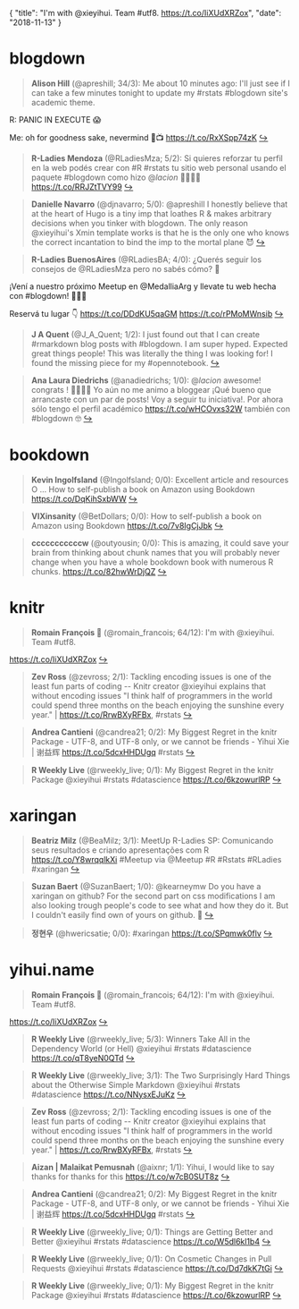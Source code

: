 {
  "title": "I'm with @xieyihui. Team #utf8. https://t.co/IiXUdXRZox",
  "date": "2018-11-13"
}

# blogdown

> **Alison Hill** (@apreshill; 34/3): Me about 10 minutes ago: I'll just see if I can take a few minutes tonight to update my #rstats #blogdown site's academic theme.
>
R: PANIC IN EXECUTE 😱
>
Me: oh for goodness sake, nevermind 🍷📺 https://t.co/RxXSpp74zK  [&#8618;](https://twitter.com/xieyihui/status/1061843599501869056)

<!-- -->


> **R-Ladies Mendoza** (@RLadiesMza; 5/2): Si quieres reforzar tu perfil en la web podés crear con #R #rstats tu sitio web personal usando el paquete #blogdown como hizo @_lacion_ 👍🏽😍👏 https://t.co/RRJZtTVY99  [&#8618;](https://twitter.com/xieyihui/status/1062024540837044227)

<!-- -->


> **Danielle Navarro** (@djnavarro; 5/0): @apreshill I honestly believe that at the heart of Hugo is a tiny imp that loathes R &amp; makes arbitrary decisions when you tinker with blogdown. The only reason @xieyihui's Xmin template works is that he is the only one who knows the correct incantation to bind the imp to the mortal plane 😈  [&#8618;](https://twitter.com/xieyihui/status/1061845208210399232)

<!-- -->


> **R-Ladies BuenosAires** (@RLadiesBA; 4/0): ¿Querés seguir los consejos de @RLadiesMza pero no sabés cómo? 🤔 
>
¡Vení a nuestro próximo Meetup en @MedalliaArg y llevate tu web hecha con #blogdown! 🎉🔗🎉
>
Reservá tu lugar 👇 https://t.co/DDdKU5qaGM https://t.co/rPMoMWnsib  [&#8618;](https://twitter.com/xieyihui/status/1062103136045842433)

<!-- -->


> **J A Quent** (@J_A_Quent; 1/2): I just found out that I can create #rmarkdown blog posts with #blogdown. I am super hyped. Expected great things people! This was literally the thing I was looking for! I found the missing piece for my #opennotebook.  [&#8618;](https://twitter.com/xieyihui/status/1062052342458212353)

<!-- -->


> **Ana Laura Diedrichs** (@anadiedrichs; 1/0): @_lacion_ awesome! congrats ! 👏🏼👏🏼 Yo aún no me animo a bloggear ¡Qué bueno que arrancaste con un par de posts! Voy  a seguir tu iniciativa!. Por ahora sólo tengo el perfil académico https://t.co/wHCOvxs32W también con #blogdown 🤓  [&#8618;](https://twitter.com/xieyihui/status/1061849985204084736)

<!-- -->


# bookdown

> **Kevin Ingolfsland** (@Ingolfsland; 0/0): Excellent article and resources O ... How to self-publish a book on Amazon using Bookdown https://t.co/DqKihSxbWW  [&#8618;](https://twitter.com/xieyihui/status/1062173595286278145)

<!-- -->


> **VIXinsanity** (@BetDollars; 0/0): How to self-publish a book on Amazon using Bookdown
https://t.co/7v8IgCjJbk  [&#8618;](https://twitter.com/xieyihui/status/1062148553819254784)

<!-- -->


> **cccccccccccw** (@outyousin; 0/0): This is amazing, it could save your brain from thinking about chunk names that you will probably never change when you have a whole bookdown book with numerous R chunks. https://t.co/82hwWrDjQZ  [&#8618;](https://twitter.com/xieyihui/status/1061863103283965952)

<!-- -->


# knitr

> **Romain François 🦄** (@romain_francois; 64/12): I'm with @xieyihui. Team #utf8. 
>
https://t.co/IiXUdXRZox  [&#8618;](https://twitter.com/xieyihui/status/1061901035894161410)

<!-- -->


> **Zev Ross** (@zevross; 2/1): Tackling encoding issues is one of the least fun parts of coding -- Knitr creator @xieyihui explains that without encoding issues "I think half of programmers in the world could spend three months on the beach enjoying the sunshine every year." | https://t.co/RrwBXyRFBx, #rstats  [&#8618;](https://twitter.com/xieyihui/status/1062043961299222528)

<!-- -->


> **Andrea Cantieni** (@candrea21; 0/2): My Biggest Regret in the knitr Package - UTF-8, and UTF-8 only, or we cannot be friends - Yihui Xie | 谢益辉 https://t.co/5dcxHHDUgq #rstats  [&#8618;](https://twitter.com/xieyihui/status/1061920955428229120)

<!-- -->


> **R Weekly Live** (@rweekly_live; 0/1): My Biggest Regret in the knitr Package @xieyihui #rstats #datascience https://t.co/6kzowurlRP  [&#8618;](https://twitter.com/xieyihui/status/1061836575162564608)

<!-- -->


# xaringan

> **Beatriz Milz** (@BeaMilz; 3/1): MeetUp R-Ladies SP: Comunicando seus resultados e criando apresentações com R https://t.co/Y8wrqqlkXi #Meetup via @Meetup #R #Rstats #RLadies #xaringan  [&#8618;](https://twitter.com/xieyihui/status/1062121093799047170)

<!-- -->


> **Suzan Baert** (@SuzanBaert; 1/0): @kearneymw Do you have a xaringan on github? For the second part on css modifications I am also looking trough people's code to see what and how they do it.  But I couldn't easily find own of yours on github. 🙏  [&#8618;](https://twitter.com/xieyihui/status/1061957698403647488)

<!-- -->


> **정현우** (@hwericsatie; 0/0): #xaringan https://t.co/SPqmwk0flv  [&#8618;](https://twitter.com/xieyihui/status/1061967552371294209)

<!-- -->


# yihui.name

> **Romain François 🦄** (@romain_francois; 64/12): I'm with @xieyihui. Team #utf8. 
>
https://t.co/IiXUdXRZox  [&#8618;](https://twitter.com/xieyihui/status/1061901035894161410)

<!-- -->


> **R Weekly Live** (@rweekly_live; 5/3): Winners Take All in the Dependency World (or Hell) @xieyihui #rstats #datascience https://t.co/qT8yeN0QTd  [&#8618;](https://twitter.com/xieyihui/status/1061836577612083202)

<!-- -->


> **R Weekly Live** (@rweekly_live; 3/1): The Two Surprisingly Hard Things about the Otherwise Simple Markdown @xieyihui #rstats #datascience https://t.co/NNysxEJuKz  [&#8618;](https://twitter.com/xieyihui/status/1061836576655794177)

<!-- -->


> **Zev Ross** (@zevross; 2/1): Tackling encoding issues is one of the least fun parts of coding -- Knitr creator @xieyihui explains that without encoding issues "I think half of programmers in the world could spend three months on the beach enjoying the sunshine every year." | https://t.co/RrwBXyRFBx, #rstats  [&#8618;](https://twitter.com/xieyihui/status/1062043961299222528)

<!-- -->


> **Aizan | Malaikat Pemusnah** (@aixnr; 1/1): Yihui, I would like to say thanks for thanks for this https://t.co/w7cB0SUT8z  [&#8618;](https://twitter.com/xieyihui/status/1062150906647666688)

<!-- -->


> **Andrea Cantieni** (@candrea21; 0/2): My Biggest Regret in the knitr Package - UTF-8, and UTF-8 only, or we cannot be friends - Yihui Xie | 谢益辉 https://t.co/5dcxHHDUgq #rstats  [&#8618;](https://twitter.com/xieyihui/status/1061920955428229120)

<!-- -->


> **R Weekly Live** (@rweekly_live; 0/1): Things are Getting Better and Better @xieyihui #rstats #datascience https://t.co/W5dl6kl1b4  [&#8618;](https://twitter.com/xieyihui/status/1061836576097939456)

<!-- -->


> **R Weekly Live** (@rweekly_live; 0/1): On Cosmetic Changes in Pull Requests @xieyihui #rstats #datascience https://t.co/Dd7dkK7tGi  [&#8618;](https://twitter.com/xieyihui/status/1061836575628124161)

<!-- -->


> **R Weekly Live** (@rweekly_live; 0/1): My Biggest Regret in the knitr Package @xieyihui #rstats #datascience https://t.co/6kzowurlRP  [&#8618;](https://twitter.com/xieyihui/status/1061836575162564608)

<!-- -->



